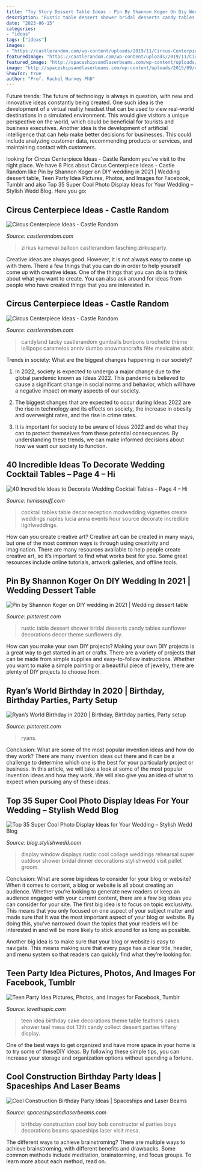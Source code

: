 ```yaml
---
title: "Toy Story Dessert Table Ideas : Pin By Shannon Koger On Diy Wedding In 2021"
description: "Rustic table dessert shower bridal desserts candy tables sunflower decorations decor theme sunflowers diy"
date: "2023-06-15"
categories:
- "ideas"
tags: ["ideas"]
images:
- "https://castlerandom.com/wp-content/uploads/2019/11/Circus-Centerpiece-5.jpg"
featuredImage: "https://castlerandom.com/wp-content/uploads/2019/11/Circus-Centerpiece-5.jpg"
featured_image: "http://spaceshipsandlaserbeams.com/wp-content/uploads/2015/09/cool-construction-birthday-party-ideas-3944.jpg"
image: "http://spaceshipsandlaserbeams.com/wp-content/uploads/2015/09/cool-construction-birthday-party-ideas-3944.jpg"
ShowToc: true
author: "Prof. Rachel Harvey PhD"
---
```



Future trends:
The future of technology is always in question, with new and innovative ideas constantly being created. One such idea is the development of a virtual reality headset that can be used to view real-world destinations in a simulated environment. This would give visitors a unique perspective on the world, which could be beneficial for tourists and business executives. Another idea is the development of artificial intelligence that can help make better decisions for businesses. This could include analyzing customer data, recommending products or services, and maintaining contact with customers.

	

		
looking for Circus Centerpiece Ideas - Castle Random you've visit to the right place. We have 8 Pics about Circus Centerpiece Ideas - Castle Random like Pin by Shannon Koger on DIY wedding in 2021 | Wedding dessert table, Teen Party Idea Pictures, Photos, and Images for Facebook, Tumblr and also Top 35 Super Cool Photo Display Ideas for Your Wedding – Stylish Wedd Blog. Here you go:
		
    
## Circus Centerpiece Ideas - Castle Random

<img loading=lazy src="https://castlerandom.com/wp-content/uploads/2019/11/Circus-Themed-Kindergarten-Graduation-Party.jpg" onerror="this.onerror=null;this.src='https://tse3.mm.bing.net/th?id=OIP.VZzZa9EHfM35qP_Lhgd0_wHaLI&amp;pid=15.1';" alt="Circus Centerpiece Ideas - Castle Random">

_Source: castlerandom.com_

>zirkus karneval balloon castlerandom fasching zirkusparty. 

	

Creative ideas are always good. However, it is not always easy to come up with them. There a few things that you can do in order to help yourself come up with creative ideas. One of the things that you can do is to think about what you want to create. You can also ask around for ideas from people who have created things that you are interested in.

    
## Circus Centerpiece Ideas - Castle Random

<img loading=lazy src="https://castlerandom.com/wp-content/uploads/2019/11/Circus-Centerpiece-5.jpg" onerror="this.onerror=null;this.src='https://tse4.mm.bing.net/th?id=OIP.K-9Ge9WipBlDvSEuV301DQHaJ6&amp;pid=15.1';" alt="Circus Centerpiece Ideas - Castle Random">

_Source: castlerandom.com_

>candyland tacky castlerandom gumballs bonbons brochette thème lollipops caramelos anniv dumbo snowmancrafts fête mexicaine abrir. 

	

Trends in society: What are the biggest changes happening in our society?
1. In 2022, society is expected to undergo a major change due to the global pandemic known as Ideas 2022. This pandemic is believed to cause a significant change in social norms and behavior, which will have a negative impact on many aspects of our society.
2. The biggest changes that are expected to occur during Ideas 2022 are the rise in technology and its effects on society, the increase in obesity and overweight rates, and the rise in crime rates.

3. It is important for society to be aware of Ideas 2022 and do what they can to protect themselves from these potential consequences. By understanding these trends, we can make informed decisions about how we want our society to function.

    
## 40 Incredible Ideas To Decorate Wedding Cocktail Tables – Page 4 – Hi

<img loading=lazy src="https://www.himisspuff.com/wp-content/uploads/2017/11/Wedding-reception-cocktail-table-decor-ideas-37.jpg" onerror="this.onerror=null;this.src='https://tse3.mm.bing.net/th?id=OIP.vFaCQ95luBE_fpCBTISbCgHaKH&amp;pid=15.1';" alt="40 Incredible Ideas to Decorate Wedding Cocktail Tables – Page 4 – Hi">

_Source: himisspuff.com_

>cocktail tables table decor reception modwedding vignettes create weddings naples lucia anna events hour source decorate incredible itgirlweddings. 

	

How can you create creative art?
Creative art can be created in many ways, but one of the most common ways is through using creativity and imagination. There are many resources available to help people create creative art, so it’s important to find what works best for you. Some great resources include online tutorials, artwork galleries, and offline tools.

    
## Pin By Shannon Koger On DIY Wedding In 2021 | Wedding Dessert Table

<img loading=lazy src="https://i.pinimg.com/736x/a6/78/80/a67880f0dc6bcd4ba06a84ca82e9a3c6.jpg" onerror="this.onerror=null;this.src='https://tse1.mm.bing.net/th?id=OIP.KBA_4ER3pVy0r4VY-1jFIAHaJ3&amp;pid=15.1';" alt="Pin by Shannon Koger on DIY wedding in 2021 | Wedding dessert table">

_Source: pinterest.com_

>rustic table dessert shower bridal desserts candy tables sunflower decorations decor theme sunflowers diy. 

	

How can you make your own DIY projects?
Making your own DIY projects is a great way to get started in art or crafts. There are a variety of projects that can be made from simple supplies and easy-to-follow instructions. Whether you want to make a simple painting or a beautiful piece of jewelry, there are plenty of DIY projects to choose from.

    
## Ryan’s World Birthday In 2020 | Birthday, Birthday Parties, Party Setup

<img loading=lazy src="https://i.pinimg.com/736x/04/a2/71/04a2717602a1372865895439b3fd725e.jpg" onerror="this.onerror=null;this.src='https://tse2.mm.bing.net/th?id=OIP.nnWA8O_DA8hTl33Btm9JnwHaJ3&amp;pid=15.1';" alt="Ryan’s World Birthday in 2020 | Birthday, Birthday parties, Party setup">

_Source: pinterest.com_

>ryans. 

	

Conclusion: What are some of the most popular invention ideas and how do they work?
There are many invention ideas out there and it can be a challenge to determine which one is the best for your particularly project or business. In this article, we will take a look at some of the most popular invention ideas and how they work. We will also give you an idea of what to expect when pursuing any of these ideas.

    
## Top 35 Super Cool Photo Display Ideas For Your Wedding – Stylish Wedd Blog

<img loading=lazy src="http://blog.stylishwedd.com/wp-content/uploads/2017/01/Old-Window-Wedding-Photo-Display-Ideas-for-Outdoor-Weddings.jpg" onerror="this.onerror=null;this.src='https://tse3.mm.bing.net/th?id=OIP.zC-uv05hmGyq2zxCjZIHkgHaLH&amp;pid=15.1';" alt="Top 35 Super Cool Photo Display Ideas for Your Wedding – Stylish Wedd Blog">

_Source: blog.stylishwedd.com_

>display window displays rustic cool collage weddings rehearsal super outdoor shower bridal dinner decorations stylishwedd visit pallet groom. 

	

Conclusion: What are some big ideas to consider for your blog or website?
When it comes to content, a blog or website is all about creating an audience. Whether you’re looking to generate new readers or keep an audience engaged with your current content, there are a few big ideas you can consider for your site. 
The first big idea is to focus on topic exclusivity. This means that you only focused on one aspect of your subject matter and made sure that it was the most important aspect of your blog or website. By doing this, you’ve narrowed down the topics that your readers will be interested in and will be more likely to stick around for as long as possible. 

Another big idea is to make sure that your blog or website is easy to navigate. This means making sure that every page has a clear title, header, and menu system so that readers can quickly find what they’re looking for.

    
## Teen Party Idea Pictures, Photos, And Images For Facebook, Tumblr

<img loading=lazy src="http://www.lovethispic.com/uploaded_images/60143-Teen-Party-Idea.jpg" onerror="this.onerror=null;this.src='https://tse3.mm.bing.net/th?id=OIP.YGznUlWo09VMRSR1Thto1AHaFX&amp;pid=15.1';" alt="Teen Party Idea Pictures, Photos, and Images for Facebook, Tumblr">

_Source: lovethispic.com_

>teen idea birthday cake decorations theme table feathers cakes shower teal mesa dot 13th candy collect dessert parties tiffany display. 

	

One of the best ways to get organized and have more space in your home is to try some of theseDIY ideas. By following these simple tips, you can increase your storage and organization options without spending a fortune.

    
## Cool Construction Birthday Party Ideas | Spaceships And Laser Beams

<img loading=lazy src="http://spaceshipsandlaserbeams.com/wp-content/uploads/2015/09/cool-construction-birthday-party-ideas-3944.jpg" onerror="this.onerror=null;this.src='https://tse3.mm.bing.net/th?id=OIP.HCr6737FwegB5EzDRohKhgHaLH&amp;pid=15.1';" alt="Cool Construction Birthday Party Ideas | Spaceships and Laser Beams">

_Source: spaceshipsandlaserbeams.com_

>birthday construction cool boy bob constructor el parties boys decorations beams spaceships laser visit mesa. 

	

The different ways to achieve brainstroming?
There are multiple ways to achieve brainstroming, with different benefits and drawbacks. Some common methods include meditation, brainstorming, and focus groups. To learn more about each method, read on.

